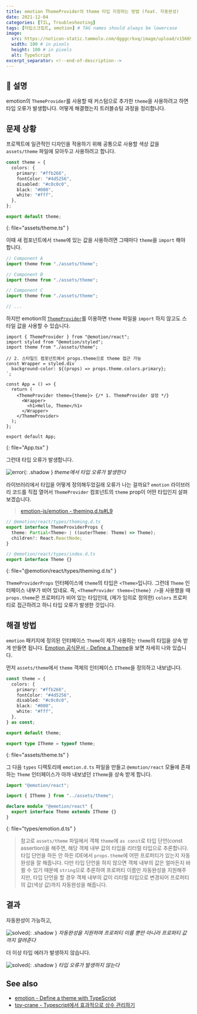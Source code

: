 ```yaml
---
title: emotion ThemeProvider의 theme 타입 지정하는 방법 (feat. 자동완성)
date: 2021-12-04
categories: [TIL, Troubleshooting]
tags: [타입스크립트, emotion] # TAG names should always be lowercase
image:
  src: https://noticon-static.tammolo.com/dgggcrkxq/image/upload/v1566913457/noticon/eh4d0dnic4n1neth3fui.png
  width: 100 # in pixels
  height: 100 # in pixels
  alt: TypeScript
excerpt_separator: <!--end-of-description-->
---
```


## 💁 설명

emotion의 `ThemeProvider`를 사용할 때 커스텀으로 추가한 `theme`을 사용하려고 하면 타입 오류가 발생합니다. 어떻게 해결했는지 트러블슈팅 과정을 정리합니다.

<!--end-of-description-->

## 문제 상황

프로젝트에 일관적인 디자인을 적용하기 위해 공통으로 사용할 색상 값을 `assets/theme` 파일에 모아두고 사용하려고 합니다.

<!-- prettier-ignore-start -->
```ts
const theme = {
  colors: {
    primary: "#ffb266",
    fontColor: "#4d5256",
    disabled: "#c0c0c0",
    black: "#000",
    white: "#fff",
  },
};

export default theme;
```
{: file="assets/theme.ts" }
<!-- prettier-ignore-end -->

이때 새 컴포넌트에서 `theme`에 있는 값을 사용하려면 그때마다 `theme`을 `import` 해야 합니다.

```ts
// Component A
import theme from "./assets/theme";

// Component B
import theme from "./assets/theme";

// Component C
import theme from "./assets/theme";

// ...
```

하지만 emotion의 [`ThemeProvider`](https://emotion.sh/docs/theming)를 이용하면 `theme` 파일을 `import` 하지 않고도 스타일 값을 사용할 수 있습니다.

<!-- prettier-ignore-start -->

```tsx
import { ThemeProvider } from "@emotion/react";
import styled from "@emotion/styled";
import theme from "./assets/theme";

// 2. 스타일드 컴포넌트에서 props.theme으로 theme 접근 가능
const Wrapper = styled.div`
  background-color: ${(props) => props.theme.colors.primary};
`;

const App = () => {
  return (
    <ThemeProvider theme={theme}> {/* 1. ThemeProvider 설정 */}
      <Wrapper>
        <h1>Hello, Theme</h1>
      </Wrapper>
    </ThemeProvider>
  );
};

export default App;
```
{: file="App.tsx" }
<!-- prettier-ignore-end -->

그런데 타입 오류가 발생합니다.

![error](https://user-images.githubusercontent.com/8105528/144692954-51399743-dc54-4f3f-b79f-5032cf451a3f.png){: .shadow }
_theme에서 타입 오류가 발생한다_

라이브러리에서 타입을 어떻게 정의해두었길래 오류가 나는 걸까요? `emotion` 라이브러리 코드를 직접 열어서 `ThemeProvider` 컴포넌트의 `theme` prop이 어떤 타입인지 살펴보겠습니다.

<!-- prettier-ignore-start -->

> [emotion-js/emotion - theming.d.ts#L9](https://github.com/emotion-js/emotion/blob/main/packages/react/types/theming.d.ts#L9)

```ts
// @emotion/react/types/theming.d.ts
export interface ThemeProviderProps {
  theme: Partial<Theme> | ((outerTheme: Theme) => Theme);
  children?: React.ReactNode;
}

// @emotion/react/types/index.d.ts
export interface Theme {}
```
{: file="@emotion/react/types/theming.d.ts" }
<!-- prettier-ignore-end -->

`ThemeProviderProps` 인터페이스에 `theme`의 타입은 `<Theme>`입니다. 그런데 `Theme` 인터페이스 내부가 비어 있네요. 즉, `<ThemeProvider theme={theme} />`을 사용했을 때 `props.theme`은 프로퍼티가 비어 있는 타입인데, (제가 임의로 정의한) `colors` 프로퍼티로 접근하려고 하니 타입 오류가 발생한 것입니다.

## 해결 방법

`emotion` 패키지에 정의된 인터페이스 `Theme`이 제가 사용하는 `theme`의 타입을 상속 받게 만들면 됩니다. [Emotion 공식문서 - Define a Theme](https://emotion.sh/docs/typescript#define-a-theme)을 보면 자세히 나와 있습니다.

먼저 `assets/theme`에서 `theme` 객체의 인터페이스 `ITheme`을 정의하고 내보냅니다.

<!-- prettier-ignore-start -->
```ts
const theme = {
  colors: {
    primary: "#ffb266",
    fontColor: "#4d5256",
    disabled: "#c0c0c0",
    black: "#000",
    white: "#fff",
  },
} as const;

export default theme;

export type ITheme = typeof theme;
```
{: file="assets/theme.ts" }
<!-- prettier-ignore-end -->

그 다음 `types` 디렉토리에 `emotion.d.ts` 파일을 만들고 `@emotion/react` 모듈에 존재하는 `Theme` 인터페이스가 아까 내보냈던 `ITheme`을 상속 받게 합니다.

<!-- prettier-ignore-start -->
```ts
import "@emotion/react";

import { ITheme } from "../assets/theme";

declare module "@emotion/react" {
  export interface Theme extends ITheme {}
}
```
{: file="types/emotion.d.ts" }
<!-- prettier-ignore-end -->

> 참고로 `assets/theme` 파일에서 객체 `theme`에 `as const`로 타입 단언(const assertion)을 해주면, 해당 객체 내부 값의 타입을 리터럴 타입으로 추론합니다. 타입 단언을 하든 안 하든 IDE에서 `props.theme`에 어떤 프로퍼티가 있는지 자동완성을 잘 해줍니다. 다만 타입 단언을 하지 않으면 객체 내부의 값은 얼마든지 바뀔 수 있기 때문에 `string`으로 추론하여 프로퍼티 이름만 자동완성을 지원해주지만, 타입 단언을 할 경우 객체 내부의 값이 리터럴 타입으로 변경되어 프로퍼티의 값(색상 값)까지 자동완성을 해줍니다.

## 결과

자동완성이 가능하고,

![solved](https://user-images.githubusercontent.com/8105528/144735578-f9fe3c47-4ebb-457d-8f14-5ef277a5c206.png){: .shadow }
_자동완성을 지원하며 프로퍼티 이름 뿐만 아니라 프로퍼티 값까지 알려준다_

더 이상 타입 에러가 발생하지 않습니다.

![solved](https://user-images.githubusercontent.com/8105528/144692997-3bc3b850-3868-41d4-82f7-3842c08a99c9.png){: .shadow }
_타입 오류가 발생하지 않는다_

## See also

- [emotion - Define a theme with TypeScript](https://emotion.sh/docs/typescript#define-a-theme)
- [toy-crane - Typescript에서 효과적으로 상수 관리하기](https://blog.toycrane.xyz/typescript%EC%97%90%EC%84%9C-%ED%9A%A8%EA%B3%BC%EC%A0%81%EC%9C%BC%EB%A1%9C-%EC%83%81%EC%88%98-%EA%B4%80%EB%A6%AC%ED%95%98%EA%B8%B0-e926db079f9)
